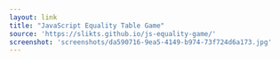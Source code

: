 ```yaml
---
layout: link
title: "JavaScript Equality Table Game"
source: 'https://slikts.github.io/js-equality-game/'
screenshot: 'screenshots/da590716-9ea5-4149-b974-73f724d6a173.jpg'
---
```


